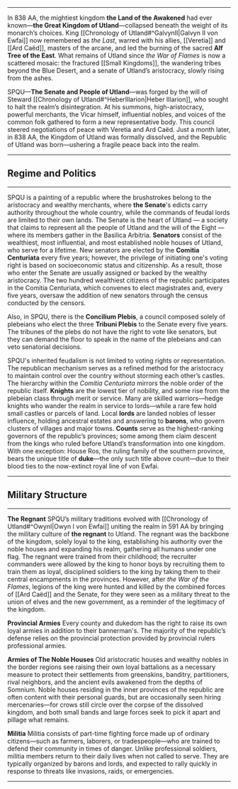 <hr style="margin: 0;">

In 838 AA, the mightiest kingdom **the Land of the Awakened** had ever known—**the Great Kingdom of Utland**—collapsed beneath the weight of its monarch’s choices. King [[Chronology of Utland#^GalvynII|Galvyn II von Ewfai]] now remembered as *the Last*, warred with his allies, [[Veretia]] and [[Ard Caëd]], masters of the arcane, and led the burning of the sacred **Alf Tree of the East**. What remains of Utland since *the War of Flames* is now a scattered mosaic: the fractured [[Small Kingdoms]], the wandering tribes beyond the Blue Desert, and a senate of Utland’s aristocracy, slowly rising from the ashes.

SPQU—**The Senate and People of Utland**—was forged by the will of Steward [[Chronology of Utland#^HeberIllarion|Heber Illarion]], who sought to halt the realm’s disintegration. At his summons, high-aristocracy, powerful merchants, the Vicar himself, influential nobles, and voices of the common folk gathered to form a new representative body. This council steered negotiations of peace with Veretia and Ard Caëd. Just a month later, in 838 AA, the Kingdom of Utland was formally dissolved, and the Republic of Utland was born—ushering a fragile peace back into the realm.
<hr style="margin: 0;">

## Regime and Politics
<hr style="margin: 0;">

SPQU is a painting of a republic where the brushstrokes belong to the aristocracy and wealthy merchants, where **the Senate**'s edicts carry authority throughout the whole country, while the commands of feudal lords are limited to their own lands. The Senate is the heart of Utland — a society that claims to represent all the people of Utland and the will of the Eight — where its members gather in the Basilica Arbitria. **Senators** consist of the wealthiest, most influential, and most established noble houses of Utland, who serve for a lifetime. New senators are elected by the **Comitia Centuriata** every five years; however, the privilege of initiating one's voting right is based on socioeconomic status and citizenship. As a result, those who enter the Senate are usually assigned or backed by the wealthy aristocracy. The two hundred wealthiest citizens of the republic participates in the Comitia Centuriata, which convenes to elect magistrates and, every five years, oversaw the addition of new senators through the census conducted by the censors.

Also, in SPQU, there is the **Concilium Plebis**, a council composed solely of plebeians who elect the three **Tribuni Plebis** to the Senate every five years. The tribunes of the plebs do not have the right to vote like senators, but they can demand the floor to speak in the name of the plebeians and can veto senatorial decisions.

SPQU's inherited feudalism is not limited to voting rights or representation. The republican mechanism serves as a refined method for the aristocracy to maintain control over the country without storming each other’s castles. The hierarchy within the _Comitia Centuriata_ mirrors the noble order of the republic itself. **Knights** are the lowest tier of nobility, and some rise from the plebeian class through merit or service. Many are skilled warriors—hedge knights who wander the realm in service to lords—while a rare few hold small castles or parcels of land. Local **lords** are landed nobles of lesser influence, holding ancestral estates and answering to **barons**, who govern clusters of villages and major towns. **Counts** serve as the highest-ranking governors of the republic’s provinces; some among them claim descent from the kings who ruled before Utland’s transformation into one kingdom. With one exception: House Ros, the ruling family of the southern province, bears the unique title of **duke**—the only such title above count—due to their blood ties to the now-extinct royal line of von Ewfai.
<hr style="margin: 0;">

## Military Structure
<hr style="margin: 0;">

**The Regnant**
SPQU’s military traditions evolved with [[Chronology of Utland#^OwynI|Owyn I von Ewfai]] uniting the realm in 591 AA by bringing the military culture of **the regnant** to Utland. The regnant was the backbone of the kingdom, solely loyal to the king, establishing his authority over the noble houses and expanding his realm, gathering all humans under one flag. The regnant were trained from their childhood; the recruiter commanders were allowed by the king to honor boys by recruiting them to train them as loyal, disciplined soldiers to the king by taking them to their central encampments in the provinces. However, after _the War of the Flames_, legions of the king were hunted and killed by the combined forces of [[Ard Caëd]] and the Senate, for they were seen as a military threat to the union of elves and the new government, as a reminder of the legitimacy of the kingdom.

**Provincial Armies**
Every county and dukedom has the right to raise its own loyal armies in addition to their bannerman's. The majority of the republic’s defense relies on the provincial protection provided by provincial rulers professional armies.

**Armies of The Noble Houses**
Old aristocratic houses and wealthy nobles in the border regions see raising their own loyal battalions as a necessary measure to protect their settlements from greenskins, banditry, partitioners, rival neighbors, and the ancient evils awakened from the depths of Somnium. Noble houses residing in the inner provinces of the republic are often content with their personal guards, but are occasionally seen hiring mercenaries—for crows still circle over the corpse of the dissolved kingdom, and both small bands and large forces seek to pick it apart and pillage what remains.

**Militia**
Militia consists of part-time fighting force made up of ordinary citizens—such as farmers, laborers, or tradespeople—who are trained to defend their community in times of danger. Unlike professional soldiers, militia members return to their daily lives when not called to serve. They are typically organized by barons and lords, and expected to rally quickly in response to threats like invasions, raids, or emergencies.
<hr style="margin: 0;">